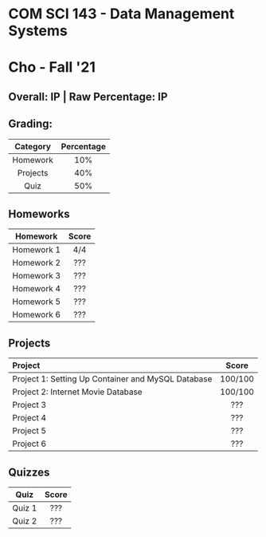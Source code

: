 # COM SCI 143 - Data Management Systems

# Cho - Fall '21

## Overall: IP | Raw Percentage: IP

## Grading:

| Category | Percentage |
| :------: | :--------: |
| Homework |    10%     |
| Projects |    40%     |
|   Quiz   |    50%     |

## Homeworks

|  Homework  | Score |
| :--------: | :---: |
| Homework 1 |  4/4  |
| Homework 2 |  ???  |
| Homework 3 |  ???  |
| Homework 4 |  ???  |
| Homework 5 |  ???  |
| Homework 6 |  ???  |

## Projects

| Project                                            |  Score  |
| :------------------------------------------------- | :-----: |
| Project 1: Setting Up Container and MySQL Database | 100/100 |
| Project 2: Internet Movie Database                 | 100/100 |
| Project 3                                          |   ???   |
| Project 4                                          |   ???   |
| Project 5                                          |   ???   |
| Project 6                                          |   ???   |

## Quizzes

|  Quiz  | Score |
| :----: | :---: |
| Quiz 1 |  ???  |
| Quiz 2 |  ???  |

